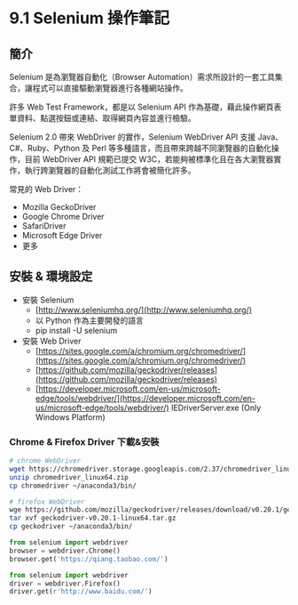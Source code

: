 # 9.1 Selenium 操作筆記

## 簡介

Selenium 是為瀏覽器自動化（Browser Automation）需求所設計的一套工具集合，讓程式可以直接驅動瀏覽器進行各種網站操作。

許多 Web Test Framework，都是以 Selenium API 作為基礎，藉此操作網頁表單資料、點選按鈕或連結、取得網頁內容並進行檢驗。

Selenium 2.0 帶來 WebDriver 的實作，Selenium WebDriver API 支援 Java、C\#、Ruby、Python 及 Perl 等多種語言，而且帶來跨越不同瀏覽器的自動化操作，目前 WebDriver API 規範已提交 W3C，若能夠被標準化且在各大瀏覽器實作，執行跨瀏覽器的自動化測試工作將會被簡化許多。

常見的 Web Driver：

* Mozilla GeckoDriver
* Google Chrome Driver
* SafariDriver
* Microsoft Edge Driver
* 更多

## 安裝 & 環境設定

* 安裝 Selenium
  * [http://www.seleniumhq.org/](http://www.seleniumhq.org/)
  * 以 Python 作為主要開發的語言
  * pip install -U selenium
* 安裝 Web Driver
  * [https://sites.google.com/a/chromium.org/chromedriver/](https://sites.google.com/a/chromium.org/chromedriver/) 
  * [https://github.com/mozilla/geckodriver/releases](https://github.com/mozilla/geckodriver/releases) 
  * [https://developer.microsoft.com/en-us/microsoft-edge/tools/webdriver/](https://developer.microsoft.com/en-us/microsoft-edge/tools/webdriver/) IEDriverServer.exe \(Only Windows Platform\)

### Chrome & Firefox Driver 下載&安裝

```bash
# chrome WebDriver
wget https://chromedriver.storage.googleapis.com/2.37/chromedriver_linux64.zip
unzip chromedriver_linux64.zip
cp chromedriver ~/anaconda3/bin/

# firefox WebDriver
wge https://github.com/mozilla/geckodriver/releases/download/v0.20.1/geckodriver-v0.20.1-linux64.tar.gz
tar xvf geckodriver-v0.20.1-linux64.tar.gz
cp geckodriver ~/anaconda3/bin/
```

```python
from selenium import webdriver
browser = webdriver.Chrome()
browser.get('https://qiang.taobao.com/')
```

```python
from selenium import webdriver
driver = webdriver.Firefox()
driver.get(r'http://www.baidu.com/')
```

